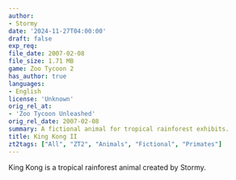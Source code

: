 ```yaml
---
author:
- Stormy
date: '2024-11-27T04:00:00'
draft: false
exp_req:
file_date: 2007-02-08
file_size: 1.71 MB
game: Zoo Tycoon 2
has_author: true
languages:
- English
license: 'Unknown'
orig_rel_at:
- 'Zoo Tycoon Unleashed'
orig_rel_date: 2007-02-08
summary: A fictional animal for tropical rainforest exhibits.
title: King Kong II
zt2tags: ["All", "ZT2", "Animals", "Fictional", "Primates"]
---
```

King Kong is a tropical rainforest animal created by Stormy.
